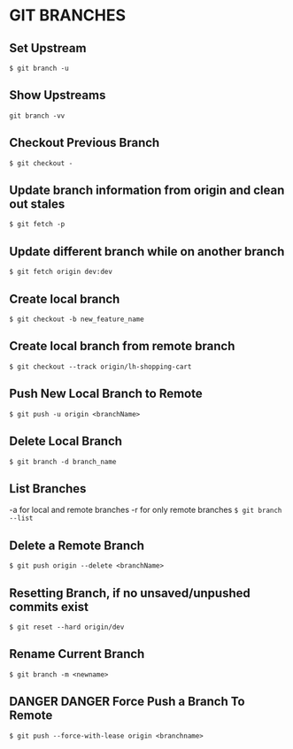# GIT BRANCHES

## Set Upstream
`$ git branch -u`

## Show Upstreams
`git branch -vv`

## Checkout Previous Branch
`$ git checkout -`

## Update branch information from origin and clean out stales
`$ git fetch -p`

## Update different branch while on another branch
`$ git fetch origin dev:dev`

## Create local branch
`$ git checkout -b new_feature_name`

## Create local branch from remote branch
`$ git checkout --track origin/lh-shopping-cart`

## Push New Local Branch to Remote
`$ git push -u origin <branchName>`

## Delete Local Branch
`$ git branch -d branch_name`

## List Branches
-a for local and remote branches
-r for only remote branches
`$ git branch --list`

## Delete a Remote Branch
`$ git push origin --delete <branchName>`

## Resetting Branch, if no unsaved/unpushed commits exist
`$ git reset --hard origin/dev`

## Rename Current Branch
`$ git branch -m <newname>`

## DANGER DANGER Force Push a Branch To Remote
`$ git push --force-with-lease origin <branchname>`
